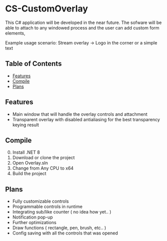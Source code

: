 # CS-CustomOverlay
 
This C# application will be developed in the near future.
The sofware will be able to attach to any windowed process and the user can add custom form elements,

Example usage scenario:
Stream overlay -> Logo in the corner or a simple text

## Table of Contents
- [Features](#features)
- [Compile](#compile)
- [Plans](#plans)

## Features
- Main window that will handle the overlay controls and attachment
- Transparent overlay with disabled antialiasing for the best transparency keying result

## Compile
0. Install .NET 8
1. Download or clone the project
2. Open Overlay.sln
3. Change from Any CPU to x64
4. Build the project

## Plans
- Fully customizable controls
- Programmable controls in runtime
- Integrating sub/like counter ( no idea how yet.. )
- Notification pop-up
- Further optimizations
- Draw functions ( rectangle, pen, brush, etc.. )
- Config saving with all the controls that was opened